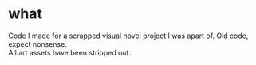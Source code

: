 # what
 Code I made for a scrapped visual novel project I was apart of. Old code, expect nonsense.  
 All art assets have been stripped out.
